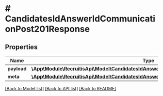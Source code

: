 # # CandidatesIdAnswerIdCommunicationPost201Response

## Properties

Name | Type | Description | Notes
------------ | ------------- | ------------- | -------------
**payload** | [**\App\Module\RecruitisApi\Model\CandidatesIdAnswerIdCommunicationPost201ResponsePayload**](CandidatesIdAnswerIdCommunicationPost201ResponsePayload.md) |  | [optional]
**meta** | [**\App\Module\RecruitisApi\Model\CandidatesIdAnswerIdCommunicationPost201ResponseMeta**](CandidatesIdAnswerIdCommunicationPost201ResponseMeta.md) |  | [optional]

[[Back to Model list]](../../README.md#models) [[Back to API list]](../../README.md#endpoints) [[Back to README]](../../README.md)
